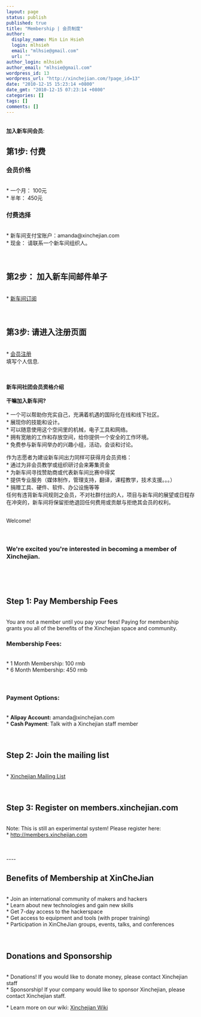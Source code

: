 ```yaml
---
layout: page
status: publish
published: true
title: "Membership | 会员制度"
author: 
  display_name: Min Lin Hsieh
  login: mlhsieh
  email: "mlhsie@gmail.com"
  url: ""
author_login: mlhsieh
author_email: "mlhsie@gmail.com"
wordpress_id: 13
wordpress_url: "http://xinchejian.com/?page_id=13"
date: "2010-12-15 15:23:14 +0800"
date_gmt: "2010-12-15 07:23:14 +0800"
categories: []
tags: []
comments: []
---
```


<p><!--:zh--><br />
<strong>加入新车间会员</strong>:</p>
<h2>第1步: 付费 </h2>
</p>
<h3>会员价格</h3><br />
* 一个月： 100元<br />
* 半年： 450元</p>
<h3>付费选择 </h3><br />
* 新车间支付宝账户：amanda@xinchejian.com<br />
* 现金： 请联系一个新车间组织人。
<br />
<br />&nbsp;<br /></p>
<h2>第2步： 加入新车间邮件单子 </h2>
<br />
* <a href="http://eepurl.com/oiiqn">新车间订阅</a>
<br />
<br />&nbsp;<br /></p>
<h2>第3步: 请进入注册页面</h2>
<br />
* <a href="http://members.xinchejian.com">会员注册</a>
<br />
填写个人信息.<br />
<br />&nbsp;<br /></p>
<p><strong>新车间社团会员资格介绍</strong> <br /><br />
<strong>干嘛加入新车间?</strong><br /><br />
* 一个可以帮助你充实自己，充满着机遇的国际化在线和线下社区。<br />
* 展现你的技能和设计。<br />
* 可以随意使用这个空间里的机械，电子工具和网络。<br />
* 拥有宽敞的工作和存放空间，给你提供一个安全的工作环境。<br />
* 免费参与新车间举办的兴趣小组，活动，会谈和讨论。</p>
<p>作为志愿者为建设新车间出力同样可获得月会员资格：<br />
* 通过为非会员教学或组织研讨会来筹集资金<br />
* 为新车间寻找赞助商或代表新车间比赛中得奖<br />
* 提供专业服务（媒体制作，管理支持，翻译，课程教学，技术支援。。。）<br />
* 捐赠工具、硬件、软件、办公设施等等<br />
任何有违背新车间规则之会员，不对社群付出的人，项目与新车间的展望或日程存在冲突的，新车间将保留拒绝退回任何费用或贡献与拒绝其会员的权利。</p>
<p><!--:--><!--:en--><br />
Welcome!<br />
<br />&nbsp;<br /></p>
<h3>We're excited you're interested in becoming a member of Xinchejian.</h3><br />
<br />&nbsp;<br /></p>
<h2>Step 1:  Pay Membership Fees</h2><br />
You are not a member until you pay your fees!  Paying for membership grants you all of the benefits of the Xinchejian space and community.</p>
<h3>Membership Fees:</h3><br />
* 1 Month Membership: 100 rmb<br />
* 6 Month Membership: 450 rmb<br />
<br />&nbsp;<br /></p>
<h3>Payment Options:</h3><br />
* <strong>Alipay Account:</strong> amanda@xinchejian.com<br />
* <strong>Cash Payment</strong>: Talk with a Xinchejian staff member<br />
<br />&nbsp;<br /></p>
<h2>Step 2:  Join the mailing list</h2><br />
* <a href="http://eepurl.com/oiiqn">Xinchejian Mailing List</a><br />
<br />&nbsp;<br /></p>
<h2>Step 3:  Register on members.xinchejian.com</h2><br />
Note: This is still an experimental system!  Please register here:<br />
* <a href="http://members.xinchejian.com">http://members.xinchejian.com</a><br />
<br />&nbsp;<br /></p>
<p>----</p>
<h2>Benefits of Membership at XinCheJian</h2><br />
* Join an international community of makers and hackers<br />
* Learn about new technologies and gain new skills<br />
* Get 7-day access to the hackerspace<br />
* Get access to equipment and tools (with proper training)<br />
* Participation in XinCheJian groups, events, talks, and conferences<br />
<br />&nbsp;<br /></p>
<h2>Donations and Sponsorship</h2><br />
* Donations!  If you would like to donate money, please contact Xinchejian staff<br />
* Sponsorship!  If your company would like to sponsor Xinchejian, please contact Xinchejian staff.</p>
<p>* Learn more on our wiki:  <a href="http://wiki.xinchejian.com/wiki/">Xinchejian Wiki</a><br />
<br />&nbsp;<br /><br />
<br />&nbsp;<br /></p>
<p><!--:--></p>
